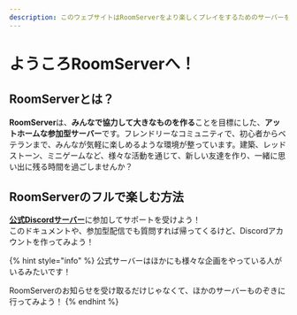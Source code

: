 ```yaml
---
description: このウェブサイトはRoomServerをより楽しくプレイをするためのサーバーを説明・まとめていきます
---
```


# ようころRoomServerへ！

## RoomServerとは？

**RoomServer**は、**みんなで協力して大きなものを作る**ことを目標にした、**アットホームな参加型サーバー**です。フレンドリーなコミュニティで、初心者からベテランまで、みんなが気軽に楽しめるような環境が整っています。建築、レッドストーン、ミニゲームなど、様々な活動を通じて、新しい友達を作り、一緒に思い出に残る時間を過ごしませんか？

## RoomServerのフルで楽しむ方法

[**公式Discordサーバー**](https://discord.gg/WERPCCDAyp)に参加してサポートを受けよう！\
このドキュメントや、参加型配信でも質問すれば帰ってくるけど、Discordアカウントを作ってみよう！

{% hint style="info" %}
公式サーバーはほかにも様々な企画をやっている人がいるみたいです！

RoomServerのお知らせを受け取るだけじゃなくて、ほかのサーバーものぞきに行ってみよう！
{% endhint %}

